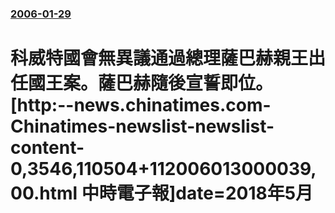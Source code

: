 ### [2006-01-29](/news/2006/01/29/index.md)

##### 
# 科威特國會無異議通過總理薩巴赫親王出任國王案。薩巴赫隨後宣誓即位。[http:--news.chinatimes.com-Chinatimes-newslist-newslist-content-0,3546,110504+112006013000039,00.html 中時電子報]date=2018年5月 



